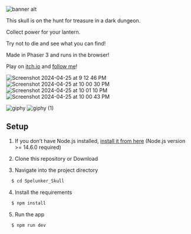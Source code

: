 ![banner alt](https://github.com/ParkerBacall/Spelunker_Skull/assets/17993120/14167f68-a40f-423d-997a-cdeaf1d7b627)

This skull is on the hunt for treasure in a dark dungeon.

Collect power for your lantern.

Try not to die and see what you can find!

Made in Phaser 3 and runs in the browser!

Play on [itch.io](https://butterygood.itch.io/spelunker-skull) and [follow me](https://butterygood.itch.io/)!

![Screenshot 2024-04-25 at 9 12 46 PM](https://github.com/ParkerBacall/Spelunker_Skull/assets/17993120/41c5a6ad-9480-4ad9-8117-77e788342ad7)
![Screenshot 2024-04-25 at 10 00 30 PM](https://github.com/ParkerBacall/Spelunker_Skull/assets/17993120/730e38bf-5b3a-4caf-8e3a-2d7c07d462e2)
![Screenshot 2024-04-25 at 10 01 10 PM](https://github.com/ParkerBacall/Spelunker_Skull/assets/17993120/edba2428-b00e-4b7a-b1c4-a9b06d6673fc)
![Screenshot 2024-04-25 at 10 00 43 PM](https://github.com/ParkerBacall/Spelunker_Skull/assets/17993120/b50cd24b-45e1-4d4a-96c4-25e1ad1e4527)

![giphy](https://github.com/ParkerBacall/Spelunker_Skull/assets/17993120/f75e741c-f23e-4c0e-aa13-2a6dd6644377)
![giphy (1)](https://github.com/ParkerBacall/Spelunker_Skull/assets/17993120/f2c1952d-8cab-4445-ad8e-c4043454c3bd)


## Setup

1. If you don’t have Node.js installed, [install it from here](https://nodejs.org/en/) (Node.js version >= 14.6.0 required)

2. Clone this repository or Download

3. Navigate into the project directory

```bash
  $ cd Spelunker_Skull
```

4. Install the requirements

```bash
  $ npm install
```

5. Run the app

```bash
  $ npm run dev
```
